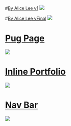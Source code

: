 #[By Alice Lee v1](http://jsbin.com/sofuzo/5/edit)
![](http://i.imgur.com/rKXwuEX.png)

#[By Alice Lee vFinal](http://jsbin.com/sofuzo/9/edit)
![](http://i.imgur.com/IY7khhy.png)

# [Pug Page](http://jsbin.com/vuyoya/6/edit)
![](https://s3.amazonaws.com/f.cl.ly/items/240a1u3z2F041j073g0g/Image%202015-06-22%20at%2012.35.06%20PM.png)

# [Inline Portfolio](http://jsbin.com/corigo/2/edit)
![](https://s3.amazonaws.com/f.cl.ly/items/322J2v1f2d1m2x3C020O/Image%202015-06-22%20at%2012.34.31%20PM.png)

# [Nav Bar](http://jsbin.com/zolohu/4/edit)
![](https://s3.amazonaws.com/f.cl.ly/items/1m0O2U0Y0V3P1E1o2T2O/Image%202015-06-22%20at%2012.33.52%20PM.png)
